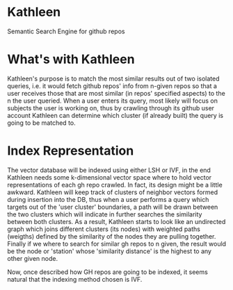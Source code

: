 # Kathleen
Semantic Search Engine for github repos

# What's with Kathleen

Kathleen's purpose is to match the most similar results out of two isolated queries, i.e. it would fetch github repos' info from n-given repos so that a user receives those that are most similar (in repos' specified aspects) to the n the user queried.
When a user enters its query, most likely will focus on subjects the user is working on, thus by crawling through its github user account Kathleen can determine which cluster (if already built) the query is going to be matched to.

# Index Representation

The vector database will be indexed using either LSH or IVF, in the end Kathleen needs some k-dimensional vector space where to hold vector representations of each gh repo crawled. In fact, its design might be a little awkward. Kathleen will keep track of clusters of neighbor vectors formed during insertion into the DB, thus when a user performs a query which targets out of the 'user cluster' boundaries, a path will be drawn between the two clusters which will indicate in further searches the similarity between both clusters.
As a result, Kathleen starts to look like an undirected graph which joins different clusters (its nodes) with weighted paths (weigths) defined by the similarity of the nodes they are pulling together. Finally if we where to search for similar gh repos to n given, the result would be the node or 'station' whose 'similarity distance' is the highest to any other given node.

Now, once described how GH repos are going to be indexed, it seems natural that the indexing method chosen is IVF.